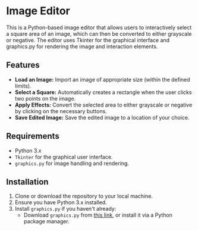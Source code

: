 

# Image Editor

This is a Python-based image editor that allows users to interactively select a square area of an image, which can then be converted to either grayscale or negative. The editor uses Tkinter for the graphical interface and graphics.py for rendering the image and interaction elements.

## Features
- **Load an Image:** Import an image of appropriate size (within the defined limits).
- **Select a Square:** Automatically creates a rectangle when the user clicks two points on the image.
- **Apply Effects:** Convert the selected area to either grayscale or negative by clicking on the necessary buttons.
- **Save Edited Image:** Save the edited image to a location of your choice.

## Requirements
- Python 3.x
- `Tkinter` for the graphical user interface.
- `graphics.py` for image handling and rendering.

## Installation

1. Clone or download the repository to your local machine.
2. Ensure you have Python 3.x installed.
3. Install `graphics.py` if you haven't already:
   - Download `graphics.py` from [this link](https://mcsp.wartburg.edu/zelle/python/), or install it via a Python package manager.

